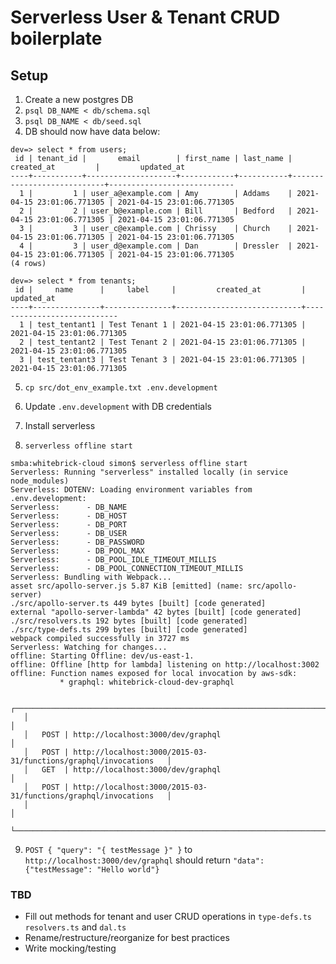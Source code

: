 # Serverless User & Tenant CRUD boilerplate

## Setup

1. Create a new postgres DB
2. `psql DB_NAME < db/schema.sql`
3. `psql DB_NAME < db/seed.sql`
4. DB should now have data below:

```
dev=> select * from users;
 id | tenant_id |       email        | first_name | last_name |         created_at         |         updated_at         
----+-----------+--------------------+------------+-----------+----------------------------+----------------------------
  1 |         1 | user_a@example.com | Amy        | Addams    | 2021-04-15 23:01:06.771305 | 2021-04-15 23:01:06.771305
  2 |         2 | user_b@example.com | Bill       | Bedford   | 2021-04-15 23:01:06.771305 | 2021-04-15 23:01:06.771305
  3 |         3 | user_c@example.com | Chrissy    | Church    | 2021-04-15 23:01:06.771305 | 2021-04-15 23:01:06.771305
  4 |         3 | user_d@example.com | Dan        | Dressler  | 2021-04-15 23:01:06.771305 | 2021-04-15 23:01:06.771305
(4 rows)

dev=> select * from tenants;
 id |     name      |     label     |         created_at         |         updated_at         
----+---------------+---------------+----------------------------+----------------------------
  1 | test_tentant1 | Test Tenant 1 | 2021-04-15 23:01:06.771305 | 2021-04-15 23:01:06.771305
  2 | test_tentant2 | Test Tenant 2 | 2021-04-15 23:01:06.771305 | 2021-04-15 23:01:06.771305
  3 | test_tentant3 | Test Tenant 3 | 2021-04-15 23:01:06.771305 | 2021-04-15 23:01:06.771305
```

5. `cp src/dot_env_example.txt .env.development`
6. Update `.env.development` with DB credentials

7. Install serverless
8. `serverless offline start`
```
smba:whitebrick-cloud simon$ serverless offline start
Serverless: Running "serverless" installed locally (in service node_modules)
Serverless: DOTENV: Loading environment variables from .env.development:
Serverless: 	 - DB_NAME
Serverless: 	 - DB_HOST
Serverless: 	 - DB_PORT
Serverless: 	 - DB_USER
Serverless: 	 - DB_PASSWORD
Serverless: 	 - DB_POOL_MAX
Serverless: 	 - DB_POOL_IDLE_TIMEOUT_MILLIS
Serverless: 	 - DB_POOL_CONNECTION_TIMEOUT_MILLIS
Serverless: Bundling with Webpack...
asset src/apollo-server.js 5.87 KiB [emitted] (name: src/apollo-server)
./src/apollo-server.ts 449 bytes [built] [code generated]
external "apollo-server-lambda" 42 bytes [built] [code generated]
./src/resolvers.ts 192 bytes [built] [code generated]
./src/type-defs.ts 299 bytes [built] [code generated]
webpack compiled successfully in 3727 ms
Serverless: Watching for changes...
offline: Starting Offline: dev/us-east-1.
offline: Offline [http for lambda] listening on http://localhost:3002
offline: Function names exposed for local invocation by aws-sdk:
           * graphql: whitebrick-cloud-dev-graphql

   ┌───────────────────────────────────────────────────────────────────────────┐
   │                                                                           │
   │   POST | http://localhost:3000/dev/graphql                                │
   │   POST | http://localhost:3000/2015-03-31/functions/graphql/invocations   │
   │   GET  | http://localhost:3000/dev/graphql                                │
   │   POST | http://localhost:3000/2015-03-31/functions/graphql/invocations   │
   │                                                                           │
   └───────────────────────────────────────────────────────────────────────────┘
```
9. `POST { "query": "{ testMessage }" }` to `http://localhost:3000/dev/graphql` should return `"data": {"testMessage": "Hello world"}`

### TBD

- Fill out methods for tenant and user CRUD operations in `type-defs.ts` `resolvers.ts` and `dal.ts`
- Rename/restructure/reorganize for best practices
- Write mocking/testing
